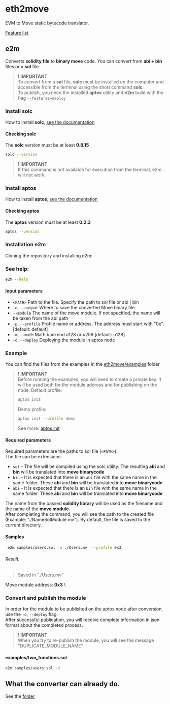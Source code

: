 # eth2move

EVM to Move static bytecode translator.

[Feature list](feature-list.md)

## e2m
Converts **solidity file** to **binary move** code. You can convert from **abi + bin** files or a **sol** file

> **! IMPORTANT**\
> To convert from a **sol** file, **solc** must be installed on the computer and accessible from the terminal using the short command **solc**.\
> To publish, you need the installed **aptos** utility and **e2m** build with the flag `--features=deploy`

### Install solc

How to install **solc**, [see the documentation](https://docs.soliditylang.org/en/develop/installing-solidity.html)

#### Checking solc

The **solc** version must be at least **0.8.15**

```bash
solc --version
```
> **! IMPORTANT**\
> If this command is not available for execution from the terminal, e2m will not work.

### Install aptos

How to install **aptos**, [see the documentation](https://aptos.dev/cli-tools/aptos-cli-tool/install-aptos-cli)

#### Checking aptos

The **aptos** version must be at least **0.2.3**

```bash
aptos --version
```

### Installation e2m
Cloning the repository and installing e2m:


### See help:
```bash
e2m --help
```

#### Input parameters
* `<PATH>`              Path to the file. Specify the path to sol file or abi | bin
* `-o`, `--output`      Where to save the converted Move binary file
* `--module`            The name of the move module. If not specified, the name will be taken from the abi path
* `-p`, `--profile`     Profile name or address. The address must start with "0x". [default: default]
* `-m`, `--math`        Math backend u128 or u256 [default: u128]
* `-d`, `--deploy`      Deploying the module in aptos node

### Example
You can find the files from the examples in the [eth2move/examples](https://github.com/pontem-network/eth2move/tree/master/examples) folder

> **! IMPORTANT**\
> Before running the examples, you will need to create a private key.
It will be used both for the module address and for publishing on the node.
> Default profile:
> ```bash
> aptos init
> ```
> Demo profile:
> ```bash
> aptos init --profile demo
> ```
> See more: [aptos init](https://aptos.dev/cli-tools/aptos-cli-tool/use-aptos-cli/#step-1-run-aptos-init)

#### Required parameters
Required parameters are the paths to sol file (`<PATH>`).\
The file can be extensions:
* `sol` - The file will be compiled using the solc utility. The resulting **abi** and **bin** will be translated into **move binarycode**
* `bin` - It is expected that there is an `abi` file with the same name in the same folder. These **abi** and **bin** will be translated into **move binarycode**
* `abi` - It is expected that there is an `bin` file with the same name in the same folder. These **abi** and **bin** will be translated into **move binarycode**

The name from the passed **solidity library** will be used as the filename and the name of the **move module**.\
After completing the command, you will see the path to the created file (Example: "./NameSolModule.mv"). 
By default, the file is saved to the current directory.

#### Samples

```bash
 e2m samples/users.sol -o ./Users.mv  --profile 0x3 
```

###### Result:
> Saved in "./Users.mv"

Move module address: **0x3** \


### Convert and publish the module
In order for the module to be published on the aptos node after conversion, use the `-d`, `--deploy` flag.\
After successful publication, you will receive complete information in json format about the completed process.

> **! IMPORTANT**\
> When you try to re-publish the module, you will see the message "DUPLICATE_MODULE_NAME"


#### examples/two_functions.sol
```bash
e2m samples/users.sol -d
```


## What the converter can already do.

See the [folder](https://github.com/pontem-network/eth2move-samples/tree/main/samples)